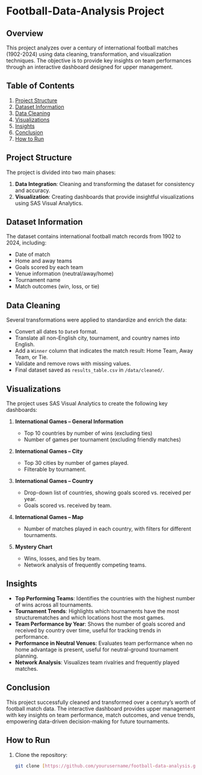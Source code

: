 # Football-Data-Analysis Project

## Overview

This project analyzes over a century of international football matches (1902-2024) using data cleaning, transformation, and visualization techniques. The objective is to provide key insights on team performances through an interactive dashboard designed for upper management.

## Table of Contents
1. [Project Structure](#project-structure)
2. [Dataset Information](#dataset-information)
3. [Data Cleaning](#data-cleaning)
4. [Visualizations](#visualizations)
5. [Insights](#insights)
6. [Conclusion](#conclusion)
7. [How to Run](#how-to-run)

## Project Structure

The project is divided into two main phases:
1. **Data Integration**: Cleaning and transforming the dataset for consistency and accuracy.
2. **Visualization**: Creating dashboards that provide insightful visualizations using SAS Visual Analytics.


## Dataset Information

The dataset contains international football match records from 1902 to 2024, including:
- Date of match
- Home and away teams
- Goals scored by each team
- Venue information (neutral/away/home)
- Tournament name
- Match outcomes (win, loss, or tie)

## Data Cleaning

Several transformations were applied to standardize and enrich the data:
- Convert all dates to `Date9` format.
- Translate all non-English city, tournament, and country names into English.
- Add a `Winner` column that indicates the match result: Home Team, Away Team, or Tie.
- Validate and remove rows with missing values.
- Final dataset saved as `results_table.csv` in `/data/cleaned/`.

## Visualizations

The project uses SAS Visual Analytics to create the following key dashboards:
1. **International Games – General Information**
   - Top 10 countries by number of wins (excluding ties)
   - Number of games per tournament (excluding friendly matches)
   
2. **International Games – City**
   - Top 30 cities by number of games played.
   - Filterable by tournament.

3. **International Games – Country**
   - Drop-down list of countries, showing goals scored vs. received per year.
   - Goals scored vs. received by team.

4. **International Games – Map**
   - Number of matches played in each country, with filters for different tournaments.

5. **Mystery Chart**
   - Wins, losses, and ties by team.
   - Network analysis of frequently competing teams.

## Insights

- **Top Performing Teams**: Identifies the countries with the highest number of wins across all tournaments.
- **Tournament Trends**: Highlights which tournaments have the most structurematches and which locations host the most games.
- **Team Performance by Year**: Shows the number of goals scored and received by country over time, useful for tracking trends in performance.
- **Performance in Neutral Venues**: Evaluates team performance when no home advantage is present, useful for neutral-ground tournament planning.
- **Network Analysis**: Visualizes team rivalries and frequently played matches.

## Conclusion

This project successfully cleaned and transformed over a century’s worth of football match data. The interactive dashboard provides upper management with key insights on team performance, match outcomes, and venue trends, empowering data-driven decision-making for future tournaments.

## How to Run

1. Clone the repository:
   ```bash
   git clone [https://github.com/yourusername/football-data-analysis.git](https://github.com/MariamAmy/Football-Data-Analysis/)

